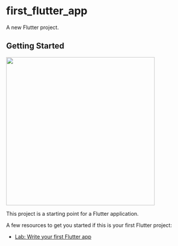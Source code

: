 # first_flutter_app

A new Flutter project.

## Getting Started

<img src="https://user-images.githubusercontent.com/77213993/171315784-6517eef6-e7de-493f-9767-b96d499053f8.png" height=400>

This project is a starting point for a Flutter application.

A few resources to get you started if this is your first Flutter project:

- [Lab: Write your first Flutter app](https://docs.flutter.dev/get-started/codelab)

